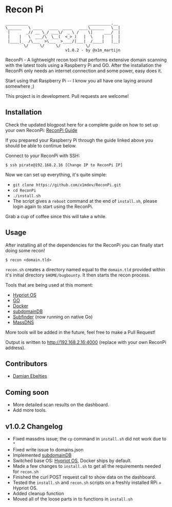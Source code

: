 # Recon Pi

```
__________                          __________.__ 
\______   \ ____   ____  ____   ____\______   \__|
 |       _// __ \_/ ___\/  _ \ /    \|     ___/  |
 |    |   \  ___/\  \__(  <_> )   |  \    |   |  |
 |____|_  /\___  >\___  >____/|___|  /____|   |__|
        \/     \/     \/           \/             
                          v1.0.2 - by @x1m_martijn
```

ReconPi - A lightweight recon tool that performs extensive domain scanning with the latest tools using a Raspberry Pi and GO. After the installation the ReconPi only needs an internet connection and some power, easy does it.

Start using that Raspberry Pi -- I know you all have one laying around somewhere ;)

This project is in development. Pull requests are welcome!

## Installation

Check the updated blogpost here for a complete guide on how to set up your own ReconPi: [ReconPi Guide](https://x1m.nl/posts/recon-pi/) 


If you prepared your Raspberry Pi through the guide linked above you should be able to continue below.

Connect to your ReconPi with SSH:

```
$ ssh pirate@192.168.2.16 [Change IP to ReconPi IP]
```

Now we can set up everything, it's quite simple:

 - `git clone https://github.com/x1mdev/ReconPi.git`
 - `cd ReconPi`
 - `./install.sh`
 - The script gives a `reboot` command at the end of `install.sh`, please login again to start using the ReconPi.

Grab a cup of coffee since this will take a while.

## Usage

After installing all of the dependencies for the ReconPi you can finally start doing some recon!

```
$ recon <domain.tld>
```

`recon.sh` creates a directory named equal to the `domain.tld` provided within it's initial directory `$HOME/bugbounty`. It then starts the recon process.

Tools that are being used at this moment:

 - [Hypriot OS](https://blog.hypriot.com/downloads/)
 - [GO](https://github.com/golang)
 - [Docker](https://www.docker.com/)
 - [subdomainDB](https://github.com/smiegles/subdomainDB)
 - [Subfinder](https://github.com/Ice3man543/subfinder) (now running on native Go)
 - [MassDNS](https://github.com/blechschmidt/massdns)

More tools will be added in the future, feel free to make a Pull Request!

Output is written to http://192.168.2.16:4000 (replace with your own ReconPi address).

## Contributors

 - [Damian Ebelties](https://github.com/ebelties)

## Coming soon

 - More detailed scan results on the dashboard.
 - Add more tools.

## v1.0.2 Changelog

 - Fixed massdns issue; the `cp` command in `install.sh` did not work due to "
 - Fixed write issue to domains.json
 - Implemented [subdomainDB](https://github.com/smiegles/subdomainDB)
 - Switched base OS: [Hypriot OS](https://blog.hypriot.com/downloads/), Docker ships by default.
 - Made a few changes to `install.sh` to get all the requirements needed for `recon.sh`
 - Finished the curl POST request call to show data on the dashboard.
 - Tested the `install.sh` and `recon.sh` scripts on a freshly installed RPi + Hypriot OS.
 - Added cleanup function
 - Moved all of the loose parts in to functions in `install.sh`